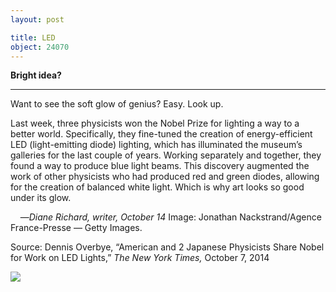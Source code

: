 ```yaml
---
layout: post

title: LED
object: 24070
---
```

**Bright idea?**

****

Want to see the soft glow of genius? Easy. Look up.

Last week, three physicists won the Nobel Prize for lighting a way to a better world. Specifically, they fine-tuned the creation of energy-efficient LED (light-emitting diode) lighting, which has illuminated the museum’s galleries for the last couple of years. Working separately and together, they found a way to produce blue light beams. This discovery augmented the work of other physicists who had produced red and green diodes, allowing for the creation of balanced white light. Which is why art looks so good under its glow.

    —*Diane Richard, writer, October 14*
 Image: Jonathan Nackstrand/Agence France-Presse — Getty Images. 

Source: Dennis Overbye, “American and 2 Japanese Physicists Share Nobel for Work on LED Lights,” *The New York Times,* October 7, 2014

![]({{siteurl.base}}/images/14-10-15_Lobby_LED_EDIT-1.jpeg)
